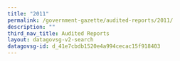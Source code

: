 ```yaml
---
title: "2011"
permalink: /government-gazette/audited-reports/2011/
description: ""
third_nav_title: Audited Reports
layout: datagovsg-v2-search
datagovsg-id: d_41e7cbdb1520e4a994cecac15f918403
---
```


